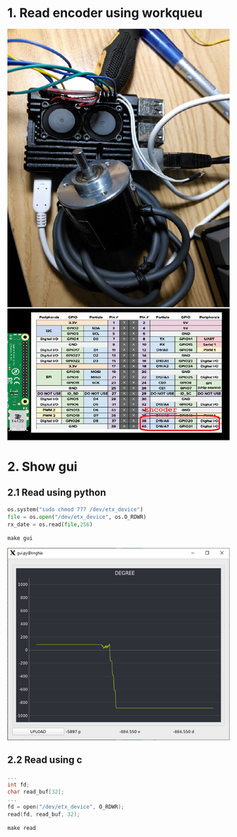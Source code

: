 # 1. Read encoder using workqueu

![image info](./Image/hardware.png)
![image info](./Image/pinmap.png)

# 2. Show gui

## 2.1 Read using python
```python
os.system("sudo chmod 777 /dev/etx_device")
file = os.open("/dev/etx_device", os.O_RDWR)
rx_date = os.read(file,256)
```

```cmd
make gui
```
![image info](./Image/gui.jpg)


## 2.2 Read using c
```cpp
...
int fd;
char read_buf[32];
...
fd = open("/dev/etx_device", O_RDWR);
read(fd, read_buf, 32);
```

```cmd
make read
```
